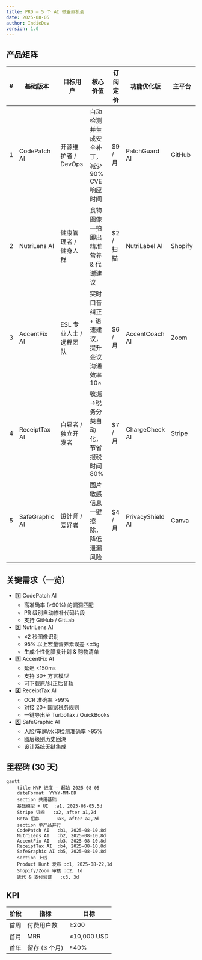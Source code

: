 ```yaml
---
title: PRD – 5 个 AI 微垂直机会
date: 2025-08-05
author: IndieDev
version: 1.0
---
```


## 产品矩阵

| # | 基础版本 | 目标用户 | 核心价值 | 订阅定价 | 功能优化版 | 主平台 |
|---|----------|----------|----------|---------|------------|--------|
| 1 | CodePatch AI | 开源维护者 / DevOps | 自动检测并生成安全补丁，减少 90% CVE 响应时间 | $9 / 月 | PatchGuard AI | GitHub |
| 2 | NutriLens AI | 健康管理者 / 健身人群 | 食物图像一拍即出精准营养 & 代谢建议 | $2 / 扫描 | NutriLabel AI | Shopify |
| 3 | AccentFix AI | ESL 专业人士 / 远程团队 | 实时口音纠正 + 语速建议，提升会议沟通效率 10× | $6 / 月 | AccentCoach AI | Zoom |
| 4 | ReceiptTax AI | 自雇者 / 独立开发者 | 收据→税务分类自动化，节省报税时间 80% | $7 / 月 | ChargeCheck AI | Stripe |
| 5 | SafeGraphic AI | 设计师 / 爱好者 | 图片敏感信息一键擦除，降低泄漏风险 | $4 / 月 | PrivacyShield AI | Canva |

## 关键需求（一览）

- 1️⃣ CodePatch AI  
  - 高准确率 (>90%) 的漏洞匹配  
  - PR 级别自动修补代码片段  
  - 支持 GitHub / GitLab  
- 2️⃣ NutriLens AI  
  - ≤2 秒图像识别  
  - 95% 以上宏量营养素误差 <±5g  
  - 生成个性化膳食计划 & 购物清单  
- 3️⃣ AccentFix AI  
  - 延迟 <150ms  
  - 支持 30+ 方言模型  
  - 可下载原/纠正后音轨  
- 4️⃣ ReceiptTax AI  
  - OCR 准确率 >99%  
  - 对接 20+ 国家税务规则  
  - 一键导出至 TurboTax / QuickBooks  
- 5️⃣ SafeGraphic AI  
  - 人脸/车牌/水印检测准确率 >95%  
  - 图层级别历史回溯  
  - 设计系统无缝集成

## 里程碑 (30 天)

```mermaid
gantt
    title MVP 进度 – 起始 2025-08-05
    dateFormat  YYYY-MM-DD
    section 共用基础
    基础模型 + UI  :a1, 2025-08-05,5d
    Stripe 订阅   :a2, after a1,2d
    Beta 招募      :a3, after a2,2d
    section 单产品并行
    CodePatch AI   :b1, 2025-08-10,8d
    NutriLens AI   :b2, 2025-08-10,8d
    AccentFix AI   :b3, 2025-08-10,8d
    ReceiptTax AI  :b4, 2025-08-10,8d
    SafeGraphic AI :b5, 2025-08-10,8d
    section 上线
    Product Hunt 发布 :c1, 2025-08-22,1d
    Shopify/Zoom 审核 :c2, 1d
    迭代 & 支付验证   :c3, 3d
```

## KPI

| 阶段 | 指标 | 目标 |
|------|------|------|
| 首周 | 付费用户数 | ≥200 |
| 首月 | MRR | ≥10,000 USD |
| 首年 | 留存 (3 个月) | ≥40% |